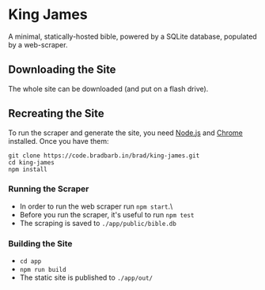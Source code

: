 # King James
A minimal, statically-hosted bible, powered by a SQLite database, populated by a web-scraper.

## Downloading the Site
The whole site can be downloaded (and put on a flash drive).

## Recreating the Site
To run the scraper and generate the site, you need [Node.js](https://nodejs.org/en/) and [Chrome](https://www.google.es/chrome/index.html) installed. Once you have them:
```
git clone https://code.bradbarb.in/brad/king-james.git
cd king-james
npm install
```

### Running the Scraper
- In order to run the web scraper run `npm start`.\
- Before you run the scraper, it's useful to run `npm test`
- The scraping is saved to `./app/public/bible.db`

### Building the Site
- `cd app`
- `npm run build`
- The static site is published to `./app/out/`
